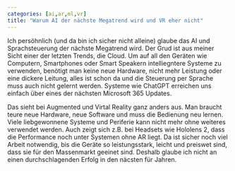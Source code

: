 ```yaml
---
categories: [ai,ar,ml,vr]
title: "Warum AI der nächste Megatrend wird und VR eher nicht"
---
```

Ich persöhnlich (und da bin ich sicher nicht alleine) glaube das AI und Sprachsteuerung der nächste Megatrend wird. Der Grud ist aus meiner Sicht einer der letzten Trends, die Cloud. Um auf all den Geräten wie Computern, Smartphones oder Smart Speakern intelliegntere Systeme zu verwenden, benötigt man keine neue Hardware, nicht mehr Leistung oder eine dickere Leitung, alles ist schon da und die Steuerung per Sprache muss auch nicht gelernt werden. Systeme wie ChatGPT erreichen uns einfach über eines der nächsten Microsoft 365 Updates. 

Das sieht bei Augmented und Virtal Reality ganz anders aus. Man braucht teure neue Hardware, neue Software und muss die Bedienung neu lernen. Viele liebgewonnene Systeme und Periferie kann nicht mehr ohne weiteres verwendet werden. Auch zeigt sich z.B. bei Headsets wie Hololens 2, dass die Performance noch unter Systemen ohne AR liegt. Da ist sicher noch viel Arbeit notwendig, bis die Geräte so leistungsstark, leicht und preiswet sind, dass sie für den Massenmarkt geeinet sind. Deshalb glaube ich nicht an einen durchschlagenden Erfolg in den näcsten für Jahren. 
